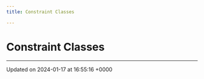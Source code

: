 ```yaml
---
title: Constraint Classes

---
```


# Constraint Classes








-------------------------------

Updated on 2024-01-17 at 16:55:16 +0000